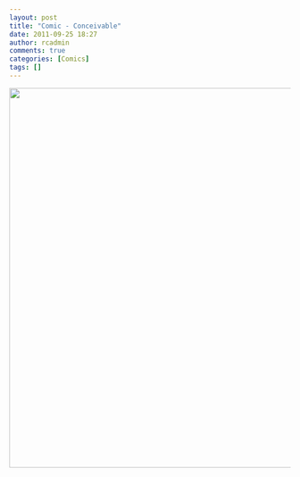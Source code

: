 ```yaml
---
layout: post
title: "Comic - Conceivable"
date: 2011-09-25 18:27
author: rcadmin
comments: true
categories: [Comics]
tags: []
---
```

<a href="http://bitsmack.com/wp/2011/09/25/comic-conciveable/"><img src="http://bitsmack.com/wp/wp-content/uploads/2011/09/20110925.jpg" alt="" title="snoring..." width="680" height="680" class="alignnone size-full wp-image-2273" /></a>
